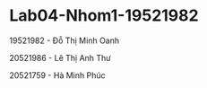 # Lab04-Nhom1-19521982
19521982 - Đỗ Thị Minh Oanh

20521986 - Lê Thị Anh Thư

20521759 - Hà Minh Phúc
